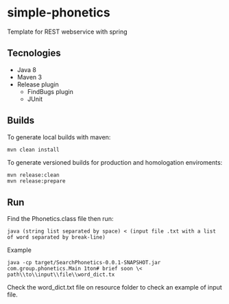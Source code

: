 # simple-phonetics
Template for REST webservice with spring

## Tecnologies

* Java 8
* Maven 3
* Release plugin
	* FindBugs plugin
	* JUnit

## Builds

To generate local builds with maven:
```bash
mvn clean install
```

To generate versioned builds for production and homologation enviroments:
```
mvn release:clean
mvn release:prepare
```

## Run
Find the Phonetics.class file then run:
```
java (string list separated by space) < (input file .txt with a list of word separated by break-line)
```
Example
```
java -cp target/SearchPhonetics-0.0.1-SNAPSHOT.jar com.group.phonetics.Main 1ton# brief soon \< path\\to\\input\\file\\word_dict.tx
```
Check the word_dict.txt file on resource folder to check an example of input file.
